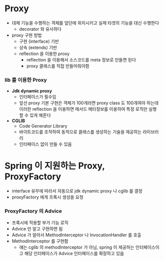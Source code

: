 # Proxy

- 대체 기능을 수행하는 객체를 앞단에 위치시키고 실제 타겟의 기능을 대신 수행한다
  - decorator 와 유사하다
- proxy 구현 방법
  - 구현 (interface) 기반
  - 상속 (extends) 기반
  - reflection 을 이용한 proxy
    - reflection 을 이용해서 소스코드를 meta 정보로 만들면 된다
    - proxy 클래스를 직접 만들어줘야함

### lib 를 이용한 Proxy

- **Jdk dynamic proxy**
  - 인터페이스가 필수임
  - 앞선 proxy 기본 구현은 객체가 100개라면 proxy class 도 100개여야 하는데 이러한 reflection 을 이용하면 메서드 메타정보를 이용하여 특정 로직만 실행할 수 있게 해준다
- **CGLIB**
  - Code Generator Library
  - 바이트코드를 조작하여 동적으로 클래스를 생성하는 기술을 제공하는 라이브러리
  - 인터페이스 없이 만들 수 있음

# Spring 이 지원하는 Proxy, ProxyFactory

- interface 유무에 따라서 자동으로 jdk dynamic proxy 나 cglib 를 결정
- proxyFactory 에게 프록시 생성을 요청

### ProxyFactory 의 Advice

- 프록시에 적용할 부가 기능 로직
- Advice 만 알고 구현하면 됨
- Advice 가 알아서 MethodInterceptor 나 InvocationHandler 를 호출
- MethodInterceptor 를 구현함
  - 얘는 cglib 의 methodInterceptor 가 아님, spring 이 제공하는 인터페이스이고 해당 인터페이스가 Advice 인터페이스를 확장하고 있음

